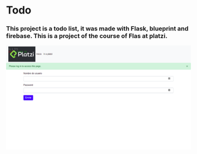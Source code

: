 # Todo 

### This project is a todo list, it was made with Flask, blueprint and firebase. This is a project of the course of Flas at platzi.
![](images/imagenes1.png) 
